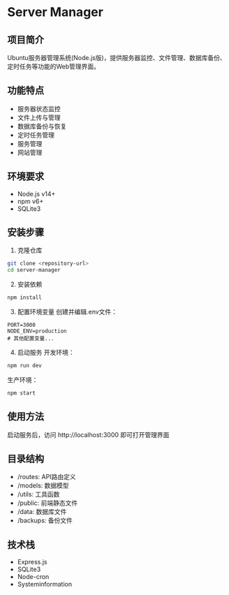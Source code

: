 # Server Manager

## 项目简介
Ubuntu服务器管理系统(Node.js版)，提供服务器监控、文件管理、数据库备份、定时任务等功能的Web管理界面。

## 功能特点
- 服务器状态监控
- 文件上传与管理
- 数据库备份与恢复
- 定时任务管理
- 服务管理
- 网站管理

## 环境要求
- Node.js v14+ 
- npm v6+
- SQLite3

## 安装步骤
1. 克隆仓库
```bash
git clone <repository-url>
cd server-manager
```

2. 安装依赖
```bash
npm install
```

3. 配置环境变量
创建并编辑.env文件：
```
PORT=3000
NODE_ENV=production
# 其他配置变量...
```

4. 启动服务
开发环境：
```bash
npm run dev
```

生产环境：
```bash
npm start
```

## 使用方法
启动服务后，访问 http://localhost:3000 即可打开管理界面

## 目录结构
- /routes: API路由定义
- /models: 数据模型
- /utils: 工具函数
- /public: 前端静态文件
- /data: 数据库文件
- /backups: 备份文件

## 技术栈
- Express.js
- SQLite3
- Node-cron
- Systeminformation
